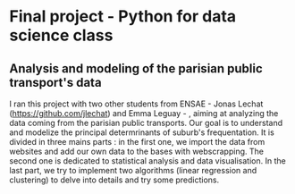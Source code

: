 # Final project - Python for data science class
## Analysis and modeling of the parisian public transport's data

I ran this project with two other students from ENSAE - Jonas Lechat (https://github.com/jlechat) and Emma Leguay - , aiming at analyzing the data coming from the parisian public transports. Our goal is to understand and modelize the principal determrinants of suburb's frequentation. It is divided in three mains parts : in the first one, we import the data from websites and add our own data to the bases with webscrapping. The second one is dedicated to statistical analysis and data visualisation. In the last part, we try to implement two algorithms (linear regression and clustering) to delve into details and try some predictions. 







